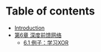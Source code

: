 # Table of contents

* [Introduction](README.md)
* [第6章 深度前馈网络](Chapter6/Introduction.md)
    * [6.1 例子：学习XOR](Chapter6/1.md)
